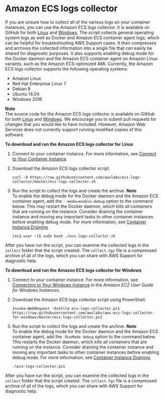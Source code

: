 # Amazon ECS logs collector<a name="ecs-logs-collector"></a>

If you are unsure how to collect all of the various logs on your container instances, you can use the Amazon ECS logs collector\. It is available on GitHub for both [Linux](https://github.com/awslabs/ecs-logs-collector) and [Windows](https://github.com/awslabs/aws-ecs-logs-collector-for-windows)\. The script collects general operating system logs as well as Docker and Amazon ECS container agent logs, which can be helpful for troubleshooting AWS Support cases\. It then compresses and archives the collected information into a single file that can easily be shared for diagnostic purposes\. It also supports enabling debug mode for the Docker daemon and the Amazon ECS container agent on Amazon Linux variants, such as the Amazon ECS\-optimized AMI\. Currently, the Amazon ECS logs collector supports the following operating systems:
+ Amazon Linux
+ Red Hat Enterprise Linux 7
+ Debian 8
+ Ubuntu 14\.04
+ Windows 2016

**Note**  
The source code for the Amazon ECS logs collector is available on GitHub for both [Linux](https://github.com/awslabs/ecs-logs-collector) and [Windows](https://github.com/awslabs/aws-ecs-logs-collector-for-windows)\. We encourage you to submit pull requests for changes that you would like to have included\. However, Amazon Web Services does not currently support running modified copies of this software\.

**To download and run the Amazon ECS logs collector for Linux**

1. Connect to your container instance\. For more information, see [Connect to Your Container Instance](instance-connect.md)\.

1. Download the Amazon ECS logs collector script\.

   ```
   curl -O https://raw.githubusercontent.com/awslabs/ecs-logs-collector/master/ecs-logs-collector.sh
   ```

1. Run the script to collect the logs and create the archive\.
**Note**  
To enable the debug mode for the Docker daemon and the Amazon ECS container agent, add the `--mode=enable-debug` option to the command below\. This may restart the Docker daemon, which kills all containers that are running on the instance\. Consider draining the container instance and moving any important tasks to other container instances before enabling debug mode\. For more information, see [Container Instance Draining](container-instance-draining.md)\.

   ```
   [ec2-user ~]$ sudo bash ./ecs-logs-collector.sh
   ```

After you have run the script, you can examine the collected logs in the `collect` folder that the script created\. The `collect.tgz` file is a compressed archive of all of the logs, which you can share with AWS Support for diagnostic help\.

**To download and run the Amazon ECS logs collector for Windows**

1. Connect to your container instance\. For more information, see [Connecting to Your Windows Instance](https://docs.aws.amazon.com/AWSEC2/latest/WindowsGuide/connecting_to_windows_instance.html) in the *Amazon EC2 User Guide for Windows Instances*\.

1. Download the Amazon ECS logs collector script using PowerShell\.

   ```
   Invoke-WebRequest -OutFile ecs-logs-collector.ps1 https://raw.githubusercontent.com/awslabs/aws-ecs-logs-collector-for-windows/master/ecs-logs-collector.ps1
   ```

1. Run the script to collect the logs and create the archive\.
**Note**  
To enable the debug mode for the Docker daemon and the Amazon ECS container agent, add the `-RunMode debug` option to the command below\. This restarts the Docker daemon, which kills all containers that are running on the instance\. Consider draining the container instance and moving any important tasks to other container instances before enabling debug mode\. For more information, see [Container Instance Draining](container-instance-draining.md)\.

   ```
   .\ecs-logs-collector.ps1
   ```

After you have run the script, you can examine the collected logs in the `collect` folder that the script created\. The `collect.tgz` file is a compressed archive of all of the logs, which you can share with AWS Support for diagnostic help\.